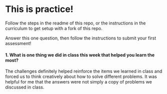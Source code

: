 # This is practice!

Follow the steps in the readme of this repo, or the instructions in the curriculum to get setup with a fork of this repo.

Answer this one question, then follow the instructions to submit your first assessment!

#### 1. What is one thing we did in class this week that helped you learn the most?  

The challenges definitely helped reinforce the items we learned in class and forced us to think creatively about how to solve different problems. It was helpful for me that the answers were not simply a copy of problems we discussed in class.
